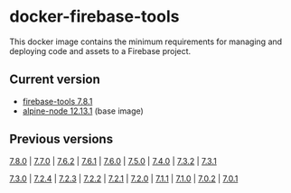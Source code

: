 # docker-firebase-tools

This docker image contains the minimum requirements for managing and deploying code and assets to a Firebase project.

## Current version

- [firebase-tools 7.8.1](https://github.com/firebase/firebase-tools/releases/tag/v7.8.1)
- [alpine-node 12.13.1](https://github.com/mhart/alpine-node/releases/tag/12.13.1) (base image)

## Previous versions

[7.8.0](https://github.com/quintoandar/docker-firebase-tools/releases/tag/v7.8.0)       |
[7.7.0](https://github.com/quintoandar/docker-firebase-tools/releases/tag/v7.7.0)       |
[7.6.2](https://github.com/quintoandar/docker-firebase-tools/releases/tag/v7.6.2)       |
[7.6.1](https://github.com/quintoandar/docker-firebase-tools/releases/tag/7.6.1_8.15.0) |
[7.6.0](https://github.com/quintoandar/docker-firebase-tools/releases/tag/7.6.0_8.15.0) |
[7.5.0](https://github.com/quintoandar/docker-firebase-tools/releases/tag/7.5.0_8.15.0) |
[7.4.0](https://github.com/quintoandar/docker-firebase-tools/releases/tag/7.4.0_8.15.0) |
[7.3.2](https://github.com/quintoandar/docker-firebase-tools/releases/tag/7.3.2_8.15.0) |
[7.3.1](https://github.com/quintoandar/docker-firebase-tools/releases/tag/7.3.1_8.15.0)

[7.3.0](https://github.com/quintoandar/docker-firebase-tools/releases/tag/7.3.0_8.15.0) |
[7.2.4](https://github.com/quintoandar/docker-firebase-tools/releases/tag/7.2.4_8.15.0) |
[7.2.3](https://github.com/quintoandar/docker-firebase-tools/releases/tag/7.2.3_8.15.0) |
[7.2.2](https://github.com/quintoandar/docker-firebase-tools/releases/tag/7.2.2_8.15.0) |
[7.2.1](https://github.com/quintoandar/docker-firebase-tools/releases/tag/7.2.1_8.15.0) |
[7.2.0](https://github.com/quintoandar/docker-firebase-tools/releases/tag/7.2.0_8.15.0) |
[7.1.1](https://github.com/quintoandar/docker-firebase-tools/releases/tag/7.1.1_8.15.0) |
[7.1.0](https://github.com/quintoandar/docker-firebase-tools/releases/tag/7.1.0_8.15.0) |
[7.0.2](https://github.com/quintoandar/docker-firebase-tools/releases/tag/7.0.2_8.15.0) |
[7.0.1](https://github.com/quintoandar/docker-firebase-tools/releases/tag/7.0.1_8.15.0)
